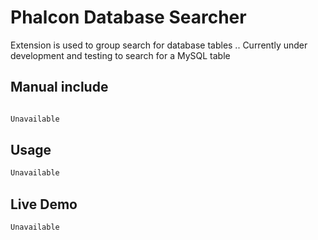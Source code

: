 # Phalcon Database Searcher

Extension is used to group search for database tables .. Currently under development and testing to search for a MySQL table

## Manual include

```php

Unavailable

```
## Usage

```php
Unavailable

```
## Live Demo

```php
Unavailable

```
